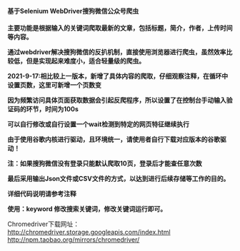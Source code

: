 #### 基于Selenium WebDriver搜狗微信公众号爬虫  



**主要功能是根据输入的关键词爬取最新的文章，包括标题，简介，作者，上传时间等内容。**  

**通过webdriver解决搜狗微信的反扒机制，直接使用浏览器进行爬虫，虽然效率比较低，但是实现起来难度小，适合轻量级的爬虫。**  



**2021-9-17:相比较上一版本，新增了具体内容的爬取，仔细观察注释，在循环中设置页数，这里可新增一个页数变**  

**因为频繁访问具体页面获取数据会引起反爬程序，所以设置了在控制台手动输入验证码的环节，时间为100s**  

**可以自行修改或自行设置一个wait检测到特定的网页特征继续执行** 

**由于使用谷歌内核进行驱动，且环境统一，请使用者自行下载对应版本的谷歌驱动！**  



**注：如果搜狗微信没有登录只能默认爬取10页，登录后才能查任意次数**  

**最后采用输出Json文件或CSV文件的方式，以达到进行后续存储等工作的目的。**  

**详细代码说明请参考注释**  

**使用：keyword 修改搜索关键词，修改关键词运行即可。**  





Chromedriver下载网址：http://chromedriver.storage.googleapis.com/index.html
http://npm.taobao.org/mirrors/chromedriver/
